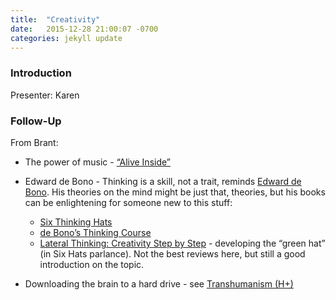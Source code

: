 ```yaml
---
title:  "Creativity"
date:   2015-12-28 21:00:07 -0700
categories: jekyll update
---
```


### Introduction

Presenter: Karen

### Follow-Up

From Brant:

* The power of music - [“Alive Inside”](http://www.aliveinside.us)
 
* Edward de Bono - Thinking is a skill, not a trait, reminds [Edward de Bono](https://en.wikipedia.org/wiki/Edward_de_Bono).
            His theories on the mind might be just that, theories, but his books can be enlightening for someone new to this stuff:
	* [Six Thinking Hats](http://www.amazon.com/Six-Thinking-Hats-Edward-Bono/dp/0316178314)
	* [de Bono’s Thinking Course](http://www.amazon.com/Bonos-Thinking-Course-Revised-Edition/dp/0816031789)
	* [Lateral Thinking: Creativity Step by Step](http://www.amazon.com/Bonos-Thinking-Course-Revised-Edition/dp/0816031789) - developing the “green hat” (in Six Hats parlance). Not the best reviews here, but still a good introduction on the topic.
 
* Downloading the brain to a hard drive - see [Transhumanism (H+)](https://en.wikipedia.org/wiki/Transhumanism)